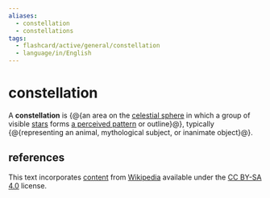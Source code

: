 ```yaml
---
aliases:
  - constellation
  - constellations
tags:
  - flashcard/active/general/constellation
  - language/in/English
---
```


# constellation

A __constellation__ is {@{an area on the [celestial sphere](celestial%20sphere.md) in which a group of visible [stars](star.md) forms [a perceived pattern](asterism%20(astronomy).md) or outline}@}, typically {@{representing an animal, mythological subject, or inanimate object}@}. <!--SR:!2025-06-29,280,330!2026-02-27,450,310-->

## references

This text incorporates [content](https://en.wikipedia.org/wiki/constellation) from [Wikipedia](Wikipedia.md) available under the [CC BY-SA 4.0](https://creativecommons.org/licenses/by-sa/4.0/) license.
